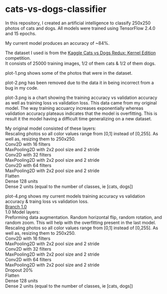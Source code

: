 # cats-vs-dogs-classifier
  
In this repository, I created an artificial intelligence to classify 250x250 photos of cats and dogs. All models were trained using TensorFlow 2.4.0 and 15 epochs.  
  
My current model produces an accuracy of ~84%.  
  
The dataset I used is from the [Kaggle Cats vs Dogs Redux: Kernel Edition](https://www.kaggle.com/c/dogs-vs-cats-redux-kernels-edition/) competition.  
It consists of 25000 training images, 1/2 of them cats & 1/2 of them dogs.  
  
plot-1.png shows some of the photos that were in the dataset.  
  
plot-2.png has been removed due to the data it in being incorrect from a bug in my code.  
  
plot-3.png is a chart showing the training accuracy vs validation accuracy as well as training loss vs validation loss. This data came from my original model.
The way training accuarcy increases exponentially whereas validation accuracy plateaus indicates that the model is overfitting. This is result it the model having
a difficult time generalizing on a new dataset.  
  
My original model consisted of these layers:  
Rescaling photos so all color values range from [0,1] instead of [0,255]. As well as, resizing them to 250x250.  
Conv2D with 16 filters  
MaxPooling2D with 2x2 pool size and 2 stride  
Conv2D with 32 filters  
MaxPooling2D with 2x2 pool size and 2 stride  
Conv2D with 64 filters  
MaxPooling2D with 2x2 pool size and 2 stride  
Flatten  
Dense 128 units  
Dense 2 units (equal to the number of classes, ie [cats, dogs])  

plot-4.png shows my current models training accuracy vs validation accuracy & traing loss vs validation loss.  
[Branch 1.0](https://github.com/justinleahy/cats-vs-dogs-classifier/blob/1.0/generateModel.py)  
1.0 Model layers:  
Preforming data augmentation. Random horizontal flip, random rotation, and random zoom. This will help with the overfitting present in the last model.  
Rescaling photos so all color values range from [0,1] instead of [0,255]. As well as, resizing them to 250x250.  
Conv2D with 16 filters  
MaxPooling2D with 2x2 pool size and 2 stride  
Conv2D with 32 filters  
MaxPooling2D with 2x2 pool size and 2 stride  
Conv2D with 64 filters  
MaxPooling2D with 2x2 pool size and 2 stride  
Dropout 20%  
Flatten  
Dense 128 units  
Dense 2 units (equal to the number of classes, ie [cats, dogs])  
